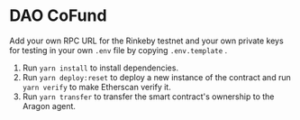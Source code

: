 # DAO CoFund

Add your own RPC URL for the Rinkeby testnet and your own private keys for testing in your own `.env` file by copying `.env.template` .

1) Run ```yarn install``` to install dependencies.
2) Run ```yarn deploy:reset``` to deploy a new instance of the contract and run ```yarn verify``` to make Etherscan verify it.
3) Run ```yarn transfer``` to transfer the smart contract's ownership to the Aragon agent.


